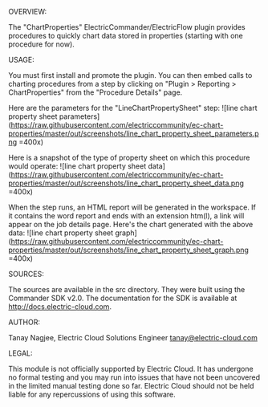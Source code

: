 OVERVIEW:

The "ChartProperties" ElectricCommander/ElectricFlow plugin provides procedures to quickly chart data stored in properties (starting with one procedure for now).

USAGE:

You must first install and promote the plugin. You can then embed calls to charting procedures from a step by clicking on "Plugin > Reporting > ChartProperties" from the "Procedure Details" page.

Here are the parameters for the "LineChartPropertySheet" step:
![line chart property sheet parameters](https://raw.githubusercontent.com/electriccommunity/ec-chart-properties/master/out/screenshots/line_chart_property_sheet_parameters.png =400x)

Here is a snapshot of the type of property sheet on which this procedure would operate:
![line chart property sheet data](https://raw.githubusercontent.com/electriccommunity/ec-chart-properties/master/out/screenshots/line_chart_property_sheet_data.png =400x)

When the step runs, an HTML report will be generated in the workspace.  If it contains the word report and ends with an extension htm(l), a link will appear on the job details page.  Here's the chart generated with the above data:
![line chart property sheet graph](https://raw.githubusercontent.com/electriccommunity/ec-chart-properties/master/out/screenshots/line_chart_property_sheet_graph.png =400x)

SOURCES:

The sources are available in the src directory. They were built using the Commander SDK v2.0. The documentation for the SDK is available at http://docs.electric-cloud.com.

AUTHOR:

Tanay Nagjee, Electric Cloud Solutions Engineer
tanay@electric-cloud.com

LEGAL:

This module is not officially supported by Electric Cloud. It has undergone no formal testing and you may run into issues that have not been uncovered in the limited manual testing done so far. Electric Cloud should not be held liable for any repercussions of using this software.